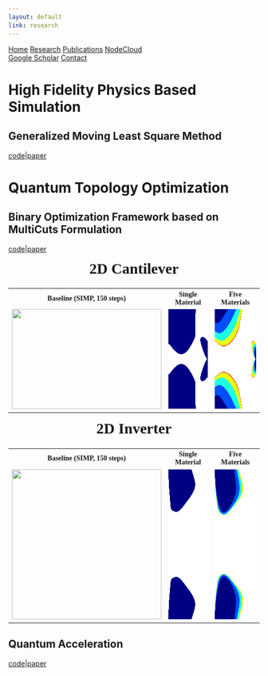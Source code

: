 ```yaml
---
layout: default
link: research
---
```


<div id="research header" class="topnav">
    <a href="index">Home</a>
    <a class="active" href="research">Research</a>
    <a href="publications">Publications</a>
    <a href="nodecloud">NodeCloud</a>
    <div class="topnav-right">
        <a href="https://scholar.google.com/citations?user=s1i_KkgAAAAJ&hl=en">Google Scholar</a>
        <a href="contact">Contact</a>
    </div>
</div>

<h1 id="physics">High Fidelity Physics Based Simulation</h1>

<h2 id="gmls">Generalized Moving Least Square Method</h2>

<a href="https://github.com/Pan-Group-UW-Madison/GMLS">code</a>|<a
    href="https://www.sciencedirect.com/science/article/pii/S0045782522005163">paper</a>

<h1 id="qto">Quantum Topology Optimization</h1>

<h2> Binary Optimization Framework based on MultiCuts Formulation </h2>

<a href="https://github.com/Pan-Group-UW-Madison/QTO">code</a>|<a href="https://arxiv.org/abs/2406.12215">paper</a>

<table class="CenterTable" style='font-family:"Times New Roman"'>
    <caption style='font-family:"Times New Roman"; font-size: 30px; font-weight: bold'>
        2D Cantilever
    </caption>
    <tr>
        <th>Baseline (SIMP, 150 steps)</th>
        <th>Single Material</th>
        <th>Five Materials</th>
    </tr>
    <tr>
        <td><img src="resources/SingleMaterialCantileverSIMP.gif" width="300" height="200" /></td>
        <td><img src="resources/SingleMaterialCantilever.gif" width="300" height="200" /></td>
        <td><img src="resources/FiveMaterialCantilever.gif" width="300" height="200" /></td>
    </tr>
</table>

<table class="CenterTable" style='font-family:"Times New Roman"'>
    <caption style='font-family:"Times New Roman"; font-size: 30px; font-weight: bold'>
        2D Inverter
    </caption>
    <tr>
        <th>Baseline (SIMP, 150 steps)</th>
        <th>Single Material</th>
        <th>Five Materials</th>
    </tr>
    <tr>
        <td><img src="resources/SingleMaterialInverterSIMP.gif" width="300" height="300" /></td>
        <td><img src="resources/SingleMaterialInverter.gif" width="300" height="300" /></td>
        <td><img src="resources/FiveMaterialInverter.gif" width="300" height="300" /></td>
    </tr>
</table>

<h2> Quantum Acceleration </h2>

<a href="https://github.com/Pan-Group-UW-Madison/qtop">code</a>|<a
    href="https://ieeexplore.ieee.org/abstract/document/10099425/">paper</a>